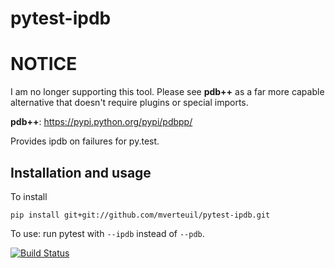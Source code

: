 pytest-ipdb
===========

NOTICE
======

I am no longer supporting this tool. Please see **pdb++** as a far more capable alternative that doesn't require plugins or special imports.

**pdb++**: https://pypi.python.org/pypi/pdbpp/ 


Provides ipdb on failures for py.test.

Installation and usage
----------------------

To install

    pip install git+git://github.com/mverteuil/pytest-ipdb.git
  
To use: run pytest with `--ipdb` instead of `--pdb`.

[![Build Status](https://travis-ci.org/mverteuil/pytest-ipdb.svg)](https://travis-ci.org/mverteuil/pytest-ipdb)
